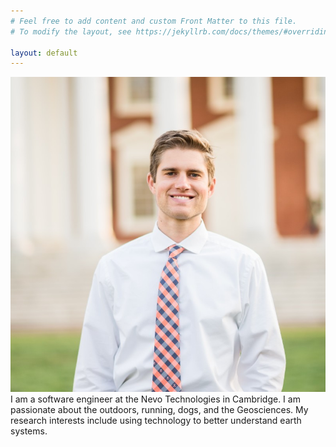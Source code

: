 ```yaml
---
# Feel free to add content and custom Front Matter to this file.
# To modify the layout, see https://jekyllrb.com/docs/themes/#overriding-theme-defaults

layout: default
---
```

<div class="flex-container">
  <img class="img-circle-avatar" src="/images/estrada.jpg">
  <div class="bio">I am a software engineer at the Nevo Technologies in Cambridge. I am passionate about the outdoors, running, dogs, and the Geosciences. My research interests include using technology to better understand earth systems.</div>  
</div>

